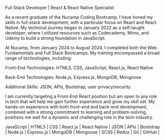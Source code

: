 Full Stack Developer | React & React Native Specialist

As a recent graduate of the Nucamp Coding Bootcamp, I have honed my skills in full-stack development, 
with a particular focus on React and React Native. My technical journey began in January 2022 as a self-taught developer, 
where I utilized resources such as Codecademy, Mimo, and Udemy to build a strong foundation in JavaScript.

At Nucamp, from January 2024 to August 2024, I completed both the Web Fundamentals and Full Stack Bootcamps. 
My training encompassed a broad range of technologies, including:

Front-End Technologies: HTML5, CSS, JavaScript, React.js, React Native

Back-End Technologies: Node.js, Express.js, MongoDB, Mongoose

Additional Skills: JSON, APIs, Bootstrap, user privacy/security

I am currently targeting a Front-End React position but am open to any role in tech that will help me gain further experience and grow my skill set.
My hands-on experience with both front-end and back-end development, combined with a strong commitment to learning and problem-solving,
positions me well for a dynamic and challenging role in the tech industry.

JavaScript | HTML5 | CSS | React.js | React Native | JSON | APIs | Bootstrap | Node.js | Express.js | MongoDB |
Mongoose | SCSS | Redux | Git | GitHub |
